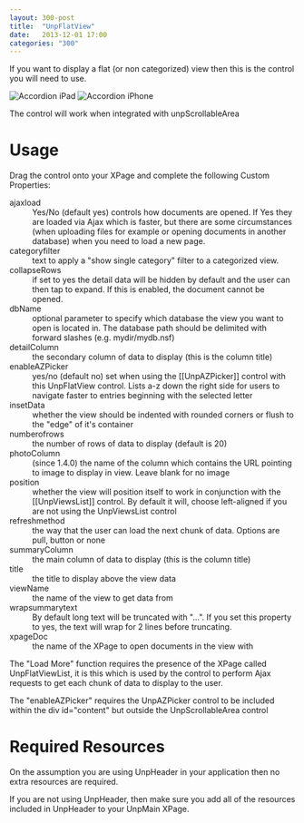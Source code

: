 ```yaml
---
layout: 300-post
title:  "UnpFlatView"
date:   2013-12-01 17:00
categories: "300"
---
```


If you want to display a flat (or non categorized) view then this is the control you will need to use. 

![Accordion iPad](http://teamstudio.s3.amazonaws.com/images/flatview-ipad.png)
![Accordion iPhone](http://teamstudio.s3.amazonaws.com/images/flatview-iphone.png)

The control will work when integrated with unpScrollableArea

# Usage
Drag the control onto your XPage and complete the following Custom Properties:

<dl class="dl-horizontal">
	<dt>ajaxload</dt><dd>Yes/No (default yes) controls how documents are opened. If Yes they are loaded via Ajax which is faster, but there are some circumstances (when uploading files for example or opening documents in another database) when you need to load a new page.</dd>
	<dt>categoryfilter</dt><dd>text to apply a "show single category" filter to a categorized view.</dd>
	<dt>collapseRows</dt><dd>if set to yes the detail data will be hidden by default and the user can then tap to expand. If this is enabled, the document cannot be opened.</dd>
	<dt>dbName</dt><dd>optional parameter to specify which database the view you want to open is located in. The database path should be delimited with forward slashes (e.g. mydir/mydb.nsf)</dd>
	<dt>detailColumn</dt><dd>the secondary column of data to display (this is the column title)</dd>
	<dt>enableAZPicker</dt><dd>yes/no (default no) set when using the [[UnpAZPicker]] control with this UnpFlatView control. Lists a-z down the right side for users to navigate faster to entries beginning with the selected letter</dd>
	<dt>insetData</dt><dd>whether the view should be indented with rounded corners or flush to the "edge" of it's container</dd>
	<dt>numberofrows</dt><dd>the number of rows of data to display (default is 20)</dd>
	<dt>photoColumn</dt><dd>(since 1.4.0) the name of the column which contains the URL pointing to image to display in view. Leave blank for no image</dd>
	<dt>position</dt><dd>whether the view will position itself to work in conjunction with the [[UnpViewsList]] control. By default it will, choose left-aligned if you are not using the UnpViewsList control</dd>
	<dt>refreshmethod</dt><dd>the way that the user can load the next chunk of data. Options are pull, button or none</dd>
	<dt>summaryColumn</dt><dd>the main column of data to display (this is the column title)</dd>
	<dt>title</dt><dd>the title to display above the view data</dd>
	<dt>viewName</dt><dd>the name of the view to get data from</dd>
	<dt>wrapsummarytext</dt><dd>By default long text will be truncated with "...". If you set this property to yes, the text will wrap for 2 lines before truncating.</dd>
	<dt>xpageDoc</dt><dd>the name of the XPage to open documents in the view with</dd>
</dl>

<script src="https://gist.github.com/whitemx/7527828.js"></script>

The "Load More" function requires the presence of the XPage called UnpFlatViewList, it is this which is used by the control to perform Ajax requests to get each chunk of data to display to the user.

The "enableAZPicker" requires the UnpAZPicker control to be included within the div id="content" but outside the UnpScrollableArea control

# Required Resources
On the assumption you are using UnpHeader in your application then no extra resources are required.

If you are not using UnpHeader, then make sure you add all of the resources included in UnpHeader to your UnpMain XPage.